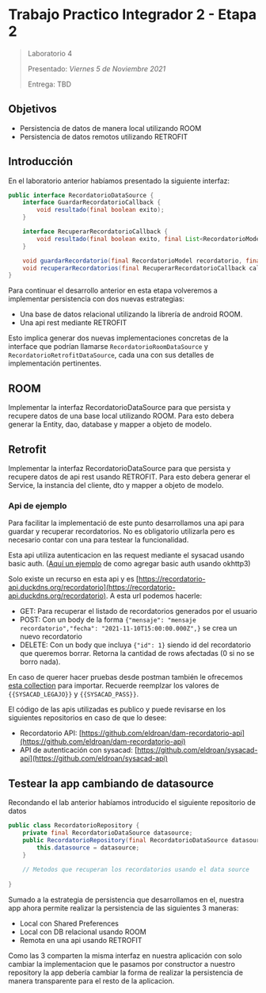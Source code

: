 # Trabajo Practico Integrador 2 - Etapa 2
> Laboratorio 4
>
> Presentado: _Viernes 5 de Noviembre 2021_
>
> Entrega: TBD

## Objetivos
- Persistencia de datos de manera local utilizando ROOM
- Persistencia de datos remotos utilizando RETROFIT


## Introducción

En el laboratorio anterior habíamos presentado la siguiente interfaz:

```java
public interface RecordatorioDataSource {
    interface GuardarRecordatorioCallback {
        void resultado(final boolean exito);
    }

    interface RecuperarRecordatorioCallback {
        void resultado(final boolean exito, final List<RecordatorioModel> recordatorios);
    }

    void guardarRecordatorio(final RecordatorioModel recordatorio, final GuardarRecordatorioCallback callback);
    void recuperarRecordatorios(final RecuperarRecordatorioCallback callback);
}
```

Para continuar el desarrollo anterior en esta etapa volveremos a implementar persistencia con dos nuevas estrategias:
- Una base de datos relacional utilizando la librería de android ROOM.
- Una api rest mediante RETROFIT

Esto implica generar dos nuevas implementaciones concretas de la interface que podrían llamarse `RecordatorioRoomDataSource` y `RecordatorioRetrofitDataSource`, cada una con sus detalles de implementación pertinentes.

## ROOM

Implementar la interfaz RecordatorioDataSource para que persista y recupere datos de una base local utilizando ROOM. Para esto debera generar la Entity, dao, database y mapper a objeto de modelo.

## Retrofit

Implementar la interfaz RecordatorioDataSource para que persista y recupere datos de api rest usando RETROFIT. Para esto debera generar el Service, la instancia del cliente, dto y mapper a objeto de modelo.

### Api de ejemplo

Para facilitar la implementació de este punto desarrollamos una api para guardar y recuperar recordatorios. No es obligatorio utilizarla pero es necesario contar con una para testear la funcionalidad.

Esta api utiliza autenticacion en las request mediante el sysacad usando basic auth. ([Aquí un ejemplo](https://stackoverflow.com/questions/43366164/retrofit-and-okhttp-basic-authentication) de como agregar basic auth usando okhttp3)

Solo existe un recurso en esta api y es [https://recordatorio-api.duckdns.org/recordatorio](https://recordatorio-api.duckdns.org/recordatorio). A esta url podemos hacerle:
- GET: Para recuperar el listado de recordatorios generados por el usuario
- POST: Con un body de la forma `{"mensaje": "mensaje recordatorio","fecha": "2021-11-10T15:00:00.000Z",}` se crea un nuevo recordatorio
- DELETE: Con un body que incluya `{"id": 1}` siendo id del recordatorio que queremos borrar. Retorna la cantidad de rows afectadas (0 si no se borro nada).

En caso de querer hacer pruebas desde postman también le ofrecemos [esta collection](./dam-recordatorio-rest.postman_collection.json) para importar. Recuerde reemplzar los valores de `{{SYSACAD_LEGAJO}}` y `{{SYSACAD_PASS}}`. 

El código de las apis utilizadas es publico y puede revisarse en los siguientes repositorios en caso de que lo desee:
- Recordatorio API: [https://github.com/eldroan/dam-recordatorio-api](https://github.com/eldroan/dam-recordatorio-api)
- API de autenticación con sysacad: [https://github.com/eldroan/sysacad-api](https://github.com/eldroan/sysacad-api)

## Testear la app cambiando de datasource

Recondando el lab anterior habíamos introducido el siguiente repositorio de datos 

```java
public class RecordatorioRepository {
    private final RecordatorioDataSource datasource;
    public RecordatorioRepository(final RecordatorioDataSource datasource) {
        this.datasource = datasource;
    }
	
	// Metodos que recuperan los recordatorios usando el data source
	
}	
```

Sumado a la estrategia de persistencia que desarrollamos en el, nuestra app ahora permite realizar la persistencia de las siguientes 3 maneras:
- Local con Shared Preferences
- Local con DB relacional usando ROOM
- Remota en una api usando RETROFIT

Como las 3 comparten la misma interfaz en nuestra aplicación con solo cambiar la implementacion que le pasamos por constructor a nuestro repository la app debería cambiar la forma de realizar la persistencia de manera transparente para el resto de la aplicacion. 
